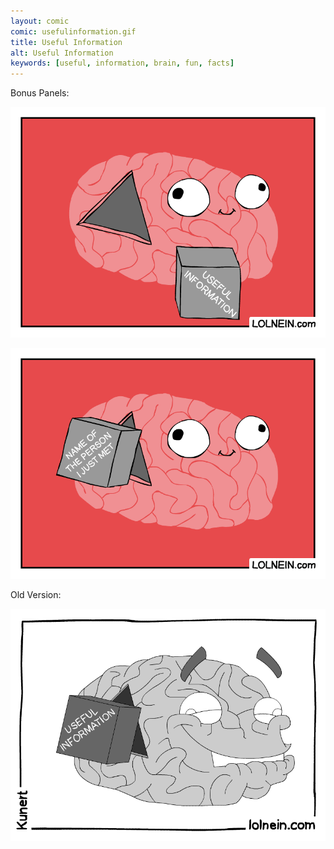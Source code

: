 ```yaml
---
layout: comic
comic: usefulinformation.gif
title: Useful Information
alt: Useful Information
keywords: [useful, information, brain, fun, facts]
---
```


Bonus Panels:

![Useful Information Bonus](/images/usefulinformation_bonus.gif)

![Useful Information Bonus 2](/images/usefulinformation_name.gif)





Old Version:

![Useful Information Old](/images/usefulinformation_old.gif)
